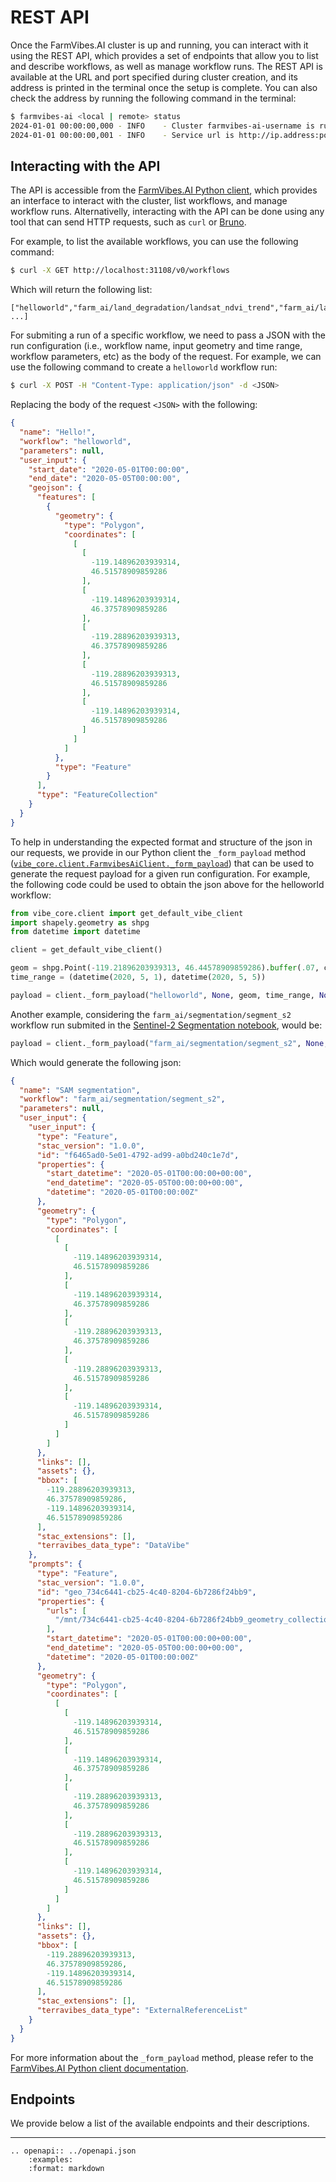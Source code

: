 # REST API

Once the FarmVibes.AI cluster is up and running, you can interact with it using the REST API, which provides a set of endpoints that allow you to list and describe workflows, as well as manage workflow runs.
The REST API is available at the URL and port specified during cluster creation, and its address is printed in the terminal once the setup is complete. You can also check the address by running the following command in the terminal:

```bash
$ farmvibes-ai <local | remote> status
2024-01-01 00:00:00,000 - INFO    - Cluster farmvibes-ai-username is running with 1 servers and 0 agents.
2024-01-01 00:00:00,001 - INFO    - Service url is http://ip.address:port
```

## Interacting with the API

The API is accessible from the [FarmVibes.AI Python client](https://microsoft.github.io/farmvibes-ai/docfiles/markdown/CLIENT.html), which provides an interface to interact with the cluster, list workflows, and manage workflow runs.
Alternativelly, interacting with the API can be done using any tool that can send HTTP requests, such as `curl` or [Bruno](https://www.usebruno.com/).

For example, to list the available workflows, you can use the following command:

```bash
$ curl -X GET http://localhost:31108/v0/workflows
```

Which will return the following list:

```
["helloworld","farm_ai/land_degradation/landsat_ndvi_trend","farm_ai/land_degradation/ndvi_linear_trend", ...]
```

For submiting a run of a specific workflow, we need to pass a JSON with the run configuration
(i.e., workflow name, input geometry and time range, workflow parameters, etc) as the body of the
request. For example, we can use the following command to create a `helloworld` workflow run:

```bash
$ curl -X POST -H "Content-Type: application/json" -d <JSON>
```

Replacing the body of the request `<JSON>` with the following:

```json
{
  "name": "Hello!",
  "workflow": "helloworld",
  "parameters": null,
  "user_input": {
    "start_date": "2020-05-01T00:00:00",
    "end_date": "2020-05-05T00:00:00",
    "geojson": {
      "features": [
        {
          "geometry": {
            "type": "Polygon",
            "coordinates": [
              [
                [
                  -119.14896203939314,
                  46.51578909859286
                ],
                [
                  -119.14896203939314,
                  46.37578909859286
                ],
                [
                  -119.28896203939313,
                  46.37578909859286
                ],
                [
                  -119.28896203939313,
                  46.51578909859286
                ],
                [
                  -119.14896203939314,
                  46.51578909859286
                ]
              ]
            ]
          },
          "type": "Feature"
        }
      ],
      "type": "FeatureCollection"
    }
  }
}
```

To help in understanding the expected format and structure of the json in our requests, we provide in
our Python client the `_form_payload` method ([`vibe_core.client.FarmvibesAiClient._form_payload`](https://microsoft.github.io/farmvibes-ai/docfiles/code/vibe_core_client/client.html#vibe_core.client.FarmvibesAiClient._form_payload)) that can be used to
generate the request payload for a given run configuration. For example, the following code could
be used to obtain the json above for the helloworld workflow:

```python
from vibe_core.client import get_default_vibe_client
import shapely.geometry as shpg
from datetime import datetime

client = get_default_vibe_client()

geom = shpg.Point(-119.21896203939313, 46.44578909859286).buffer(.07, cap_style=3)
time_range = (datetime(2020, 5, 1), datetime(2020, 5, 5))

payload = client._form_payload("helloworld", None, geom, time_range, None,"Hello!")
```

Another example, considering the `farm_ai/segmentation/segment_s2` workflow run submited in the
[Sentinel-2 Segmentation notebook](https://github.com/microsoft/farmvibes-ai/blob/main/notebooks/segment_anything/sentinel2_segmentation.ipynb), would be:

```python
payload = client._form_payload("farm_ai/segmentation/segment_s2", None, None, None, {"user_input": roi_time_range, "prompts": geom_collection},"SAM segmentation") 
```

Which would generate the following json:

```json
{
  "name": "SAM segmentation",
  "workflow": "farm_ai/segmentation/segment_s2",
  "parameters": null,
  "user_input": {
    "user_input": {
      "type": "Feature",
      "stac_version": "1.0.0",
      "id": "f6465ad0-5e01-4792-ad99-a0bd240c1e7d",
      "properties": {
        "start_datetime": "2020-05-01T00:00:00+00:00",
        "end_datetime": "2020-05-05T00:00:00+00:00",
        "datetime": "2020-05-01T00:00:00Z"
      },
      "geometry": {
        "type": "Polygon",
        "coordinates": [
          [
            [
              -119.14896203939314,
              46.51578909859286
            ],
            [
              -119.14896203939314,
              46.37578909859286
            ],
            [
              -119.28896203939313,
              46.37578909859286
            ],
            [
              -119.28896203939313,
              46.51578909859286
            ],
            [
              -119.14896203939314,
              46.51578909859286
            ]
          ]
        ]
      },
      "links": [],
      "assets": {},
      "bbox": [
        -119.28896203939313,
        46.37578909859286,
        -119.14896203939314,
        46.51578909859286
      ],
      "stac_extensions": [],
      "terravibes_data_type": "DataVibe"
    },
    "prompts": {
      "type": "Feature",
      "stac_version": "1.0.0",
      "id": "geo_734c6441-cb25-4c40-8204-6b7286f24bb9",
      "properties": {
        "urls": [
          "/mnt/734c6441-cb25-4c40-8204-6b7286f24bb9_geometry_collection.geojson"
        ],
        "start_datetime": "2020-05-01T00:00:00+00:00",
        "end_datetime": "2020-05-05T00:00:00+00:00",
        "datetime": "2020-05-01T00:00:00Z"
      },
      "geometry": {
        "type": "Polygon",
        "coordinates": [
          [
            [
              -119.14896203939314,
              46.51578909859286
            ],
            [
              -119.14896203939314,
              46.37578909859286
            ],
            [
              -119.28896203939313,
              46.37578909859286
            ],
            [
              -119.28896203939313,
              46.51578909859286
            ],
            [
              -119.14896203939314,
              46.51578909859286
            ]
          ]
        ]
      },
      "links": [],
      "assets": {},
      "bbox": [
        -119.28896203939313,
        46.37578909859286,
        -119.14896203939314,
        46.51578909859286
      ],
      "stac_extensions": [],
      "terravibes_data_type": "ExternalReferenceList"
    }
  }
}
```

For more information about the `_form_payload` method, please refer to the [FarmVibes.AI Python client documentation](https://microsoft.github.io/farmvibes-ai/docfiles/code/vibe_core_client/client.html#vibe_core.client.FarmvibesAiClient._form_payload).

## Endpoints

We provide below a list of the available endpoints and their descriptions.

-----------------------------

```{eval-rst}
.. openapi:: ../openapi.json
    :examples:
    :format: markdown
```
